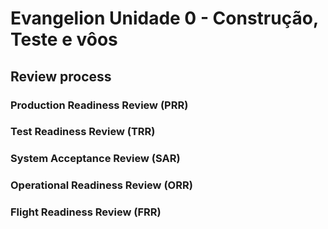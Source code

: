 # Evangelion Unidade 0 - Construção, Teste e vôos

## Review process

### Production Readiness Review (PRR)

<!-- A PRR is held for Flight System and Ground Support projects developing or acquiring multiple or similar systems greater than three or as determined by the project. The PRR determines the readiness of the system developers to efficiently produce the required number of systems. It ensures that the production plans; fabrication, assembly, and integration enabling products; and personnel are in place and ready to begin production. -->

### Test Readiness Review (TRR)

<!-- A TRR ensures that the [[test article (engineering)|test article]] (hardware/software), test facility, support personnel, and test procedures are ready for testing and data acquisition, reduction, and control. This is not a prerequisite for Key Decision Point entry. -->

### System Acceptance Review (SAR)

<!-- The SAR verifies the completeness of the specific end products in relation to their expected maturity level and assesses compliance to stakeholder expectations. The SAR examines the system, its end products and documentation, and test data and analyses that support verification. It also ensures that the system has sufficient technical maturity to authorize its shipment to the designated operational facility or launch site. -->

### Operational Readiness Review (ORR)

<!-- The ORR examines the actual system characteristics and the procedures used in the system or end product's operation and ensures that all system and support (flight and ground) hardware, software, personnel, procedures, and user documentation accurately reflect the deployed state of the system.

The following are typical objectives of an ORR:

* Establish that the system is ready to transition into an operational mode through examination of available ground and flight test results, analyses, and operational demonstrations
* Confirm that the system is operationally and logistically supported in a satisfactory manner considering all modes of operation and support (normal, contingency, and unplanned)
* Establish that operational documentation is complete and represents the system configuration and its planned modes of operation
* Establish that the training function is in place and has demonstrated capability to support all aspects of system maintenance, preparation, operation, and recovery. -->

### Flight Readiness Review (FRR)

<!-- The FRR examines tests, demonstrations, analyses, and audits that determine the system's readiness for a safe and successful flight or launch and for subsequent flight operations. It also ensures that all flight and ground hardware, software, personnel, and procedures are operationally ready.

The following are typical objectives{{Citation needed|date=July 2019}} of a FRR:

* Receive certification that flight operations can safely proceed with acceptable risk.
* Confirm that the system and support elements are properly configured and ready for launch.
* Establish that all interfaces are compatible and function as expected.
* Establish that the system state supports a launch "go" decision based on go/no-go criteria. -->

